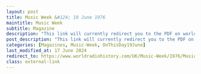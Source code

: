 ```yaml
---
layout: post
title: Music Week &#124; 19 June 1976
maintitle: Music Week
subtitle: Magazine
description: "This link will currently redirect you to the PDF on worldradiohistory.com Once your viewing page 49 of the PDF look for the section entitled &quot;More Inflation beaters&quot;"
post_description: "This link will currently redirect you to the PDF on worldradiohistory.com Once your viewing page 49 of the PDF look for the section entitled &quot;More Inflation beaters&quot;"
categories: [Magazines, Music-Week, OnThisDay19June]
last_modified_at: 17 June 2024
redirect_to: https://www.worldradiohistory.com/UK/Music-Week/1976/Music-Week-1976-06-19.pdf#page=49
class: external-link
---
```


